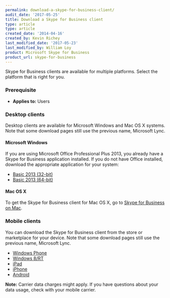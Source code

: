 ```yaml
---
permalink: download-a-skype-for-business-client/
audit_date: '2017-05-25'
title: Download a Skype for Business client
type: article
type: article
created_date: '2014-04-16'
created_by: Kevin Richey
last_modified_date: '2017-05-23'
last_modified_by: William Loy
product: Microsoft Skype for Business
product_url: skype-for-business
---
```


Skype for Business clients are available for multiple platforms. Select the platform that is right for you.

### Prerequisite

- **Applies to:** Users

### Desktop clients

Desktop clients are available for Microsoft Windows and Mac OS X systems. Note that some download pages still use the previous name, Microsoft Lync.

#### Microsoft Windows

If you are using Microsoft Office Professional Plus 2013, you already have a Skype for Business application installed. If you do not have Office installed, download the appropriate application for your system:

- [Basic 2013 (32-bit)](https://www.microsoft.com/en-us/download/details.aspx?id=35451)
- [Basic 2013 (64-bit)](https://www.microsoft.com/en-us/download/details.aspx?id=35450)

#### Mac OS X

To get the Skype for Business client for Mac OS X, go to [Skype for Business on Mac](https://www.microsoft.com/en-us/download/details.aspx?id=54108).

### Mobile clients

You can download the Skype for Business client from the store or marketplace for your device. Note that some download pages still use the previous name, Microsoft Lync.

- [Windows Phone](https://www.microsoft.com/en-us/store/apps/skype-for-business/9wzdncrfjbb2)
- [Windows 8/RT](https://www.microsoft.com/en-us/store/apps/lync/9wzdncrfhvhm)
- [iPad](https://itunes.apple.com/us/app/lync-2013-for-ipad/id605608899?mt=8)
- [iPhone](https://itunes.apple.com/us/app/lync-2013-for-iphone/id605841731?mt=8)
- [Android](https://play.google.com/store/apps/details?id=com.microsoft.office.lync15&hl=en)

**Note:** Carrier data charges might apply. If you have questions about your data usage, check with your mobile carrier.
